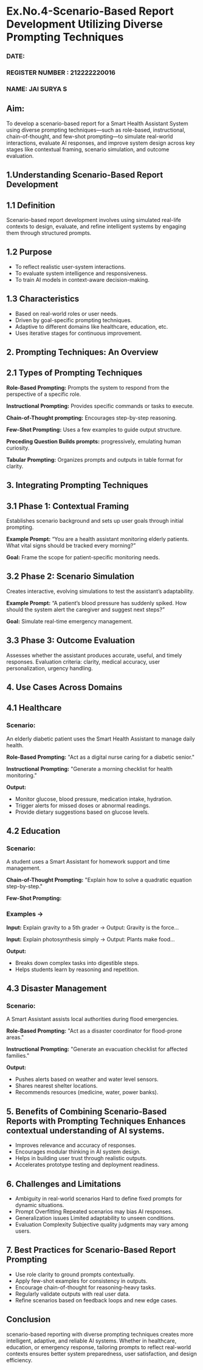# Ex.No.4-Scenario-Based Report Development Utilizing Diverse Prompting Techniques
### DATE:                                                                            
### REGISTER NUMBER : 212222220016
### NAME: JAI SURYA S
## Aim: 
To develop a scenario-based report for a Smart Health Assistant System using diverse prompting techniques—such as role-based, instructional, chain-of-thought, and few-shot prompting—to simulate real-world interactions, evaluate AI responses, and improve system design across key stages like contextual framing, scenario simulation, and outcome evaluation.


## 1.Understanding Scenario-Based Report Development
## 1.1 Definition
Scenario-based report development involves using simulated real-life contexts to design, evaluate, and refine intelligent systems by engaging them through structured prompts.

## 1.2 Purpose
- To reflect realistic user-system interactions.
- To evaluate system intelligence and responsiveness.
- To train AI models in context-aware decision-making.

## 1.3 Characteristics
- Based on real-world roles or user needs.
- Driven by goal-specific prompting techniques.
- Adaptive to different domains like healthcare, education, etc.
- Uses iterative stages for continuous improvement.

## 2. Prompting Techniques: An Overview
## 2.1 Types of Prompting Techniques

**Role-Based Prompting:**	Prompts the system to respond from the perspective of a specific role.

**Instructional Prompting:**	Provides specific commands or tasks to execute.

**Chain-of-Thought prompting:**	Encourages step-by-step reasoning.

**Few-Shot Prompting:**	Uses a few examples to guide output structure.

**Preceding Question	Builds prompts:** progressively, emulating human curiosity.

**Tabular Prompting:**	Organizes prompts and outputs in table format for clarity.

## 3. Integrating Prompting Techniques
## 3.1 Phase 1: Contextual Framing
Establishes scenario background and sets up user goals through initial prompting.

**Example Prompt:** “You are a health assistant monitoring elderly patients. What vital signs should be tracked every morning?”

**Goal:** Frame the scope for patient-specific monitoring needs.

## 3.2 Phase 2: Scenario Simulation
Creates interactive, evolving simulations to test the assistant’s adaptability.

**Example Prompt:** “A patient’s blood pressure has suddenly spiked. How should the system alert the caregiver and suggest next steps?”

**Goal:** Simulate real-time emergency management.

## 3.3 Phase 3: Outcome Evaluation
Assesses whether the assistant produces accurate, useful, and timely responses.
Evaluation criteria: clarity, medical accuracy, user personalization, urgency handling.

## 4. Use Cases Across Domains
## 4.1 Healthcare
### Scenario:
An elderly diabetic patient uses the Smart Health Assistant to manage daily health.

**Role-Based Prompting:** "Act as a digital nurse caring for a diabetic senior."

**Instructional Prompting:** "Generate a morning checklist for health monitoring."

**Output:**
- Monitor glucose, blood pressure, medication intake, hydration.
- Trigger alerts for missed doses or abnormal readings.
- Provide dietary suggestions based on glucose levels.

## 4.2 Education
### Scenario:
A student uses a Smart Assistant for homework support and time management.

**Chain-of-Thought Prompting:** "Explain how to solve a quadratic equation step-by-step."

**Few-Shot Prompting:**
### Examples →

**Input:** Explain gravity to a 5th grader → Output: Gravity is the force...

**Input:** Explain photosynthesis simply → Output: Plants make food...

**Output:**
- Breaks down complex tasks into digestible steps.
- Helps students learn by reasoning and repetition.

## 4.3 Disaster Management
### Scenario:
A Smart Assistant assists local authorities during flood emergencies.

**Role-Based Prompting:** "Act as a disaster coordinator for flood-prone areas."

**Instructional Prompting:** "Generate an evacuation checklist for affected families."

**Output:**
- Pushes alerts based on weather and water level sensors.
- Shares nearest shelter locations.
- Recommends resources (medicine, water, power banks).

## 5. Benefits of Combining Scenario-Based Reports with Prompting Techniques Enhances contextual understanding of AI systems.

- Improves relevance and accuracy of responses.
- Encourages modular thinking in AI system design.
- Helps in building user trust through realistic outputs.
- Accelerates prototype testing and deployment readiness.

## 6. Challenges and Limitations

- Ambiguity in real-world scenarios	Hard to define fixed prompts for dynamic situations.
- Prompt Overfitting	Repeated scenarios may bias AI responses.
- Generalization issues	Limited adaptability to unseen conditions.
- Evaluation Complexity	Subjective quality judgments may vary among users.

## 7. Best Practices for Scenario-Based Report Prompting
- Use role clarity to ground prompts contextually.
- Apply few-shot examples for consistency in outputs.
- Encourage chain-of-thought for reasoning-heavy tasks.
- Regularly validate outputs with real user data.
- Refine scenarios based on feedback loops and new edge cases.

## Conclusion
   scenario-based reporting with diverse prompting techniques creates more intelligent, adaptive, and reliable AI systems. Whether in healthcare, education, or emergency response, tailoring prompts to reflect real-world contexts ensures better system preparedness, user satisfaction, and design efficiency.

